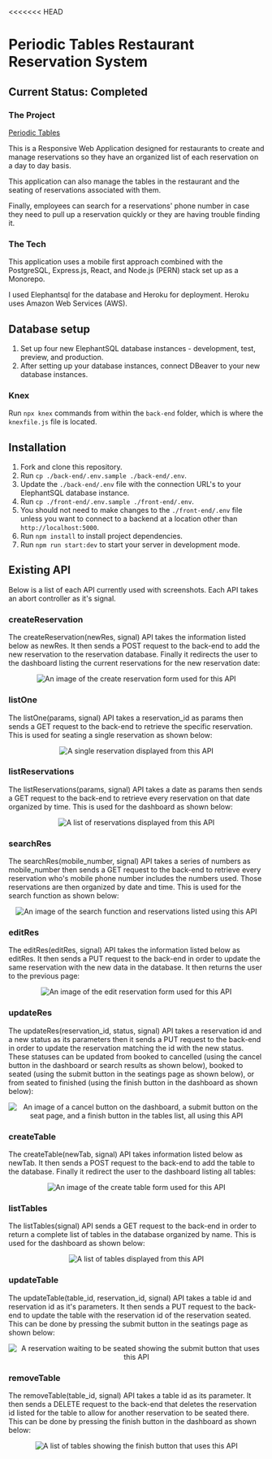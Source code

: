 <<<<<<< HEAD

# Periodic Tables Restaurant Reservation System

## Current Status: Completed

### The Project

[Periodic Tables](https://warm-waters-56754.herokuapp.com/)

This is a Responsive Web Application designed for restaurants to create and manage reservations so they have an organized list of each reservation on a day to day basis.

This application can also manage the tables in the restaurant and the seating of reservations associated with them.

Finally, employees can search for a reservations' phone number in case they need to pull up a reservation quickly or they are having trouble finding it.

### The Tech

This application uses a mobile first approach combined with the PostgreSQL, Express.js, React, and Node.js (PERN) stack set up as a Monorepo.

I used Elephantsql for the database and Heroku for deployment. Heroku uses Amazon Web Services (AWS).

## Database setup

1. Set up four new ElephantSQL database instances - development, test, preview, and production.
1. After setting up your database instances, connect DBeaver to your new database instances.

### Knex

Run `npx knex` commands from within the `back-end` folder, which is where the `knexfile.js` file is located.

## Installation

1. Fork and clone this repository.
1. Run `cp ./back-end/.env.sample ./back-end/.env`.
1. Update the `./back-end/.env` file with the connection URL's to your ElephantSQL database instance.
1. Run `cp ./front-end/.env.sample ./front-end/.env`.
1. You should not need to make changes to the `./front-end/.env` file unless you want to connect to a backend at a location other than `http://localhost:5000`.
1. Run `npm install` to install project dependencies.
1. Run `npm run start:dev` to start your server in development mode.

## Existing API

Below is a list of each API currently used with screenshots. Each API takes an abort controller as it's signal.

### createReservation

The createReservation(newRes, signal) API takes the information listed below as newRes. It then sends a POST request to the back-end to add the new reservation to the reservation database. Finally it redirects the user to the dashboard listing the current reservations for the new reservation date:

<p align="center">
<img src="./back-end/api_images/createReservationAPI.png" alt="An image of the create reservation form used for this API">
</p>

### listOne

The listOne(params, signal) API takes a reservation_id as params then sends a GET request to the back-end to retrieve the specific reservation. This is used for seating a single reservation as shown below:

<p align="center">
<img src="./back-end/api_images/listOneAPI.png" alt="A single reservation displayed from this API">
</p>

### listReservations

The listReservations(params, signal) API takes a date as params then sends a GET request to the back-end to retrieve every reservation on that date organized by time. This is used for the dashboard as shown below:

<p align="center">
<img src="./back-end/api_images/listReservationsAPI.png" alt="A list of reservations displayed from this API">
</p>

### searchRes

The searchRes(mobile_number, signal) API takes a series of numbers as mobile_number then sends a GET request to the back-end to retrieve every reservation who's mobile phone number includes the numbers used. Those reservations are then organized by date and time. This is used for the search function as shown below:

<p align="center">
<img src="./back-end/api_images/searchResAPI.png" alt="An image of the search function and reservations listed using this API">
</p>

### editRes

The editRes(editRes, signal) API takes the information listed below as editRes. It then sends a PUT request to the back-end in order to update the same reservation with the new data in the database. It then returns the user to the previous page:

<p align="center">
<img src="./back-end/api_images/editResAPI.png" alt="An image of the edit reservation form used for this API">
</p>

### updateRes

The updateRes(reservation_id, status, signal) API takes a reservation id and a new status as its parameters then it sends a PUT request to the back-end in order to update the reservation matching the id with the new status. These statuses can be updated from booked to cancelled (using the cancel button in the dashboard or search results as shown below), booked to seated (using the submit button in the seatings page as shown below), or from seated to finished (using the finish button in the dashboard as shown below):

<p align="center">
<img src="./back-end/api_images/updateResAPI.png" alt="An image of a cancel button on the dashboard, a submit button on the seat page, and a finish button in the tables list, all using this API">
</p>

### createTable

The createTable(newTab, signal) API takes information listed below as newTab. It then sends a POST request to the back-end to add the table to the database. Finally it redirect the user to the dashboard listing all tables:

<p align="center">
<img src="./back-end/api_images/createTableAPI.png" alt="An image of the create table form used for this API">
</p>

### listTables

The listTables(signal) API sends a GET request to the back-end in order to return a complete list of tables in the database organized by name. This is used for the dashboard as shown below:

<p align="center">
<img src="./back-end/api_images/listTablesAPI.png" alt="A list of tables displayed from this API">
</p>

### updateTable

The updateTable(table_id, reservation_id, signal) API takes a table id and reservation id as it's parameters. It then sends a PUT request to the back-end to update the table with the reservation id of the reservation seated. This can be done by pressing the submit button in the seatings page as shown below:

<p align="center">
<img src="./back-end/api_images/updateTableAPI.png" alt="A reservation waiting to be seated showing the submit button that uses this API">
</p>

### removeTable

The removeTable(table_id, signal) API takes a table id as its parameter. It then sends a DELETE request to the back-end that deletes the reservation id listed for the table to allow for another reservation to be seated there. This can be done by pressing the finish button in the dashboard as shown below:

<p align="center">
<img src="./back-end/api_images/removeTableAPI.png" alt="A list of tables showing the finish button that uses this API">
</p>
